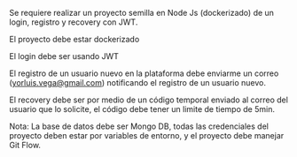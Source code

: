 
Se requiere realizar un proyecto semilla en Node Js (dockerizado) de un login, registro y recovery con JWT.

El proyecto debe estar dockerizado

El login debe ser usando JWT

El registro de un usuario nuevo en la plataforma debe enviarme un correo (yorluis.vega@gmail.com) notificando el registro de un usuario nuevo.

El recovery debe ser por medio de un código temporal enviado al correo del usuario que lo solicite, el código debe tener un limite de tiempo de 5min.

Nota: La base de datos debe ser Mongo DB, todas las credenciales del proyecto deben estar por variables de entorno, y el proyecto debe manejar Git Flow.